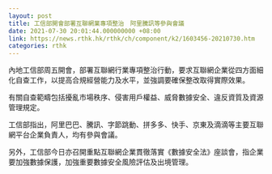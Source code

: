 ```yaml
---
layout: post
title: 工信部開會部署互聯網業專項整治　阿里騰訊等參與會議
date: 2021-07-30 20:01:44.000000000 +08:00
link: https://news.rthk.hk/rthk/ch/component/k2/1603456-20210730.htm
categories: rthk
---
```


內地工信部周五開會，部署互聯網行業專項整治行動，要求互聯網企業從四方面細化自查工作，以提高合規經營能力及水平，並強調要確保整改取得實際效果。

有關自查範疇包括擾亂市場秩序、侵害用戶權益、威脅數據安全、違反資質及資源管理規定。

工信部指出，阿里巴巴、騰訊、字節跳動、拼多多、快手、京東及滴滴等主要互聯網平台企業負責人，均有參與會議。

另外，工信部今日亦召開重點互聯網企業貫徹落實《數據安全法》座談會，指企業要加強數據保護，加強重要數據安全風險評估及出境管理。
